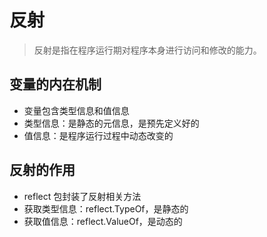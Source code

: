 # 反射
> 反射是指在程序运行期对程序本身进行访问和修改的能力。

## 变量的内在机制
* 变量包含类型信息和值信息
* 类型信息：是静态的元信息，是预先定义好的
* 值信息：是程序运行过程中动态改变的

## 反射的作用
* reflect 包封装了反射相关方法
* 获取类型信息：reflect.TypeOf，是静态的
* 获取值信息：reflect.ValueOf，是动态的